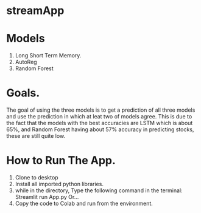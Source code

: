 # streamApp

# Models
  1. Long Short Term Memory.
  2. AutoReg
  3. Random Forest

# Goals.
The goal of using the three models is to get a prediction of all three models and use the prediction in which at leat two of models agree.
This is due to the fact that the models with the best accuracies are LSTM which is about 65%, and Random Forest having about 57% accuracy in predicting stocks, these are still quite low.

# How to Run The App.

1. Clone to desktop
2. Install all imported python libraries.
3. while in the directory, Type the following command in the terminal:  Streamlit run App.py
   Or...
4. Copy the code to Colab and run from the environment.
